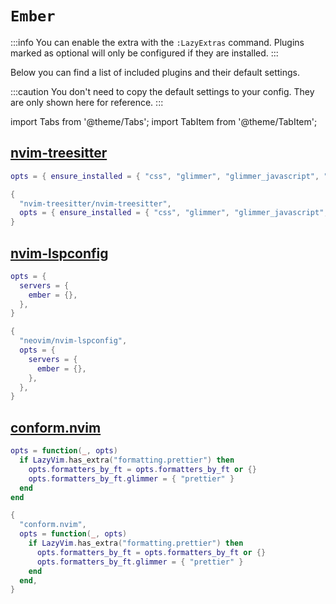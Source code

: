 # `Ember`

<!-- plugins:start -->

:::info
You can enable the extra with the `:LazyExtras` command.
Plugins marked as optional will only be configured if they are installed.
:::

Below you can find a list of included plugins and their default settings.

:::caution
You don't need to copy the default settings to your config.
They are only shown here for reference.
:::

import Tabs from '@theme/Tabs';
import TabItem from '@theme/TabItem';

## [nvim-treesitter](https://github.com/nvim-treesitter/nvim-treesitter)

<Tabs>

<TabItem value="opts" label="Options">

```lua
opts = { ensure_installed = { "css", "glimmer", "glimmer_javascript", "glimmer_typescript" } }
```

</TabItem>


<TabItem value="code" label="Full Spec">

```lua
{
  "nvim-treesitter/nvim-treesitter",
  opts = { ensure_installed = { "css", "glimmer", "glimmer_javascript", "glimmer_typescript" } },
}
```

</TabItem>

</Tabs>

## [nvim-lspconfig](https://github.com/neovim/nvim-lspconfig)

<Tabs>

<TabItem value="opts" label="Options">

```lua
opts = {
  servers = {
    ember = {},
  },
}
```

</TabItem>


<TabItem value="code" label="Full Spec">

```lua
{
  "neovim/nvim-lspconfig",
  opts = {
    servers = {
      ember = {},
    },
  },
}
```

</TabItem>

</Tabs>

## [conform.nvim](https://github.com/stevearc/conform.nvim)

<Tabs>

<TabItem value="opts" label="Options">

```lua
opts = function(_, opts)
  if LazyVim.has_extra("formatting.prettier") then
    opts.formatters_by_ft = opts.formatters_by_ft or {}
    opts.formatters_by_ft.glimmer = { "prettier" }
  end
end
```

</TabItem>


<TabItem value="code" label="Full Spec">

```lua
{
  "conform.nvim",
  opts = function(_, opts)
    if LazyVim.has_extra("formatting.prettier") then
      opts.formatters_by_ft = opts.formatters_by_ft or {}
      opts.formatters_by_ft.glimmer = { "prettier" }
    end
  end,
}
```

</TabItem>

</Tabs>

<!-- plugins:end -->
